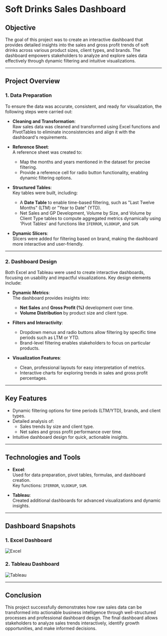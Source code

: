 # **Soft Drinks Sales Dashboard**

## **Objective**
The goal of this project was to create an interactive dashboard that provides detailed insights into the sales and gross profit trends of soft drinks across various product sizes, client types, and brands. The dashboard empowers stakeholders to analyze and explore sales data effectively through dynamic filtering and intuitive visualizations.

---

## **Project Overview**

### **1. Data Preparation**
To ensure the data was accurate, consistent, and ready for visualization, the following steps were carried out:

- **Cleaning and Transformation**:  
  Raw sales data was cleaned and transformed using Excel functions and PivotTables to eliminate inconsistencies and align it with the dashboard's requirements.

- **Reference Sheet**:  
  A reference sheet was created to:
  - Map the months and years mentioned in the dataset for precise filtering.  
  - Provide a reference cell for radio button functionality, enabling dynamic filtering options.

- **Structured Tables**:  
  Key tables were built, including:
  - A **Date Table** to enable time-based filtering, such as "Last Twelve Months" (LTM) or "Year to Date" (YTD).
  - Net Sales and GP Development, Volume by Size, and Volume by Client Type tables to compute aggregated metrics dynamically using 'Pivot Tables' and functions like `IFERROR`, `VLOOKUP`, and `SUM`.

- **Dynamic Slicers**:  
  Slicers were added for filtering based on brand, making the dashboard more interactive and user-friendly.

---

### **2. Dashboard Design**
Both Excel and Tableau were used to create interactive dashboards, focusing on usability and impactful visualizations. Key design elements include:

- **Dynamic Metrics**:  
  The dashboard provides insights into:
  - **Net Sales** and **Gross Profit (%)** development over time.  
  - **Volume Distribution** by product size and client type.

- **Filters and Interactivity**:  
  - Dropdown menus and radio buttons allow filtering by specific time periods such as LTM or YTD.  
  - Brand-level filtering enables stakeholders to focus on particular products.

- **Visualization Features**:  
  - Clean, professional layouts for easy interpretation of metrics.
  - Interactive charts for exploring trends in sales and gross profit percentages.

---

## **Key Features**
- Dynamic filtering options for time periods (LTM/YTD), brands, and client types.
- Detailed analysis of:
  - Sales trends by size and client type.
  - Net sales and gross profit performance over time.
- Intuitive dashboard design for quick, actionable insights.

---

## **Technologies and Tools**
- **Excel**:  
  Used for data preparation, pivot tables, formulas, and dashboard creation.  
  Key functions: `IFERROR`, `VLOOKUP`, `SUM`.
  
- **Tableau**:  
  Created additional dashboards for advanced visualizations and dynamic insights.

---

## **Dashboard Snapshots**

### **1. Excel Dashboard**
![Excel](https://drive.google.com/file/d/1P5-fJx-HQMccrCrLYPTqCx3uRgRsK8z8/view?usp=sharing)

### **2. Tableau Dashboard**
![Tableau](https://drive.google.com/uc?export=view&id=file/d/1P5-fJx-HQMccrCrLYPTqCx3uRgRsK8z8/view?usp=sharing)

---

## **Conclusion**
This project successfully demonstrates how raw sales data can be transformed into actionable business intelligence through well-structured processes and professional dashboard design. The final dashboard allows stakeholders to analyze sales trends interactively, identify growth opportunities, and make informed decisions.
